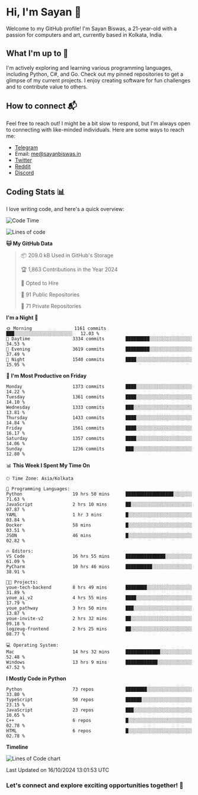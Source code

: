 # Hi, I'm Sayan 👋

Welcome to my GitHub profile! I'm Sayan Biswas, a 21-year-old with a passion for computers and art, currently based in Kolkata, India.

## What I'm up to 🚀

I'm actively exploring and learning various programming languages, including Python, C#, and Go. Check out my pinned repositories to get a glimpse of my current projects. I enjoy creating software for fun challenges and to contribute value to others.

## How to connect 📬

Feel free to reach out! I might be a bit slow to respond, but I'm always open to connecting with like-minded individuals. Here are some ways to reach me:

- [Telegram](https://t.me/dank_as_fuck)
- Email: [me@sayanbiswas.in](mailto:me@sayanbiswas.in)
- [Twitter](https://twitter.com/TheDankDel)
- [Reddit](https://www.reddit.com/user/dank_as_fuck_/)
- [Discord](https://discordapp.com/users/506536929152466945)

## Coding Stats 📊

I love writing code, and here's a quick overview:

<!--START_SECTION:waka-->
![Code Time](http://img.shields.io/badge/Code%20Time-1%2C883%20hrs%201%20min-blue)

![Lines of code](https://img.shields.io/badge/From%20Hello%20World%20I%27ve%20Written-6.2%20million%20lines%20of%20code-blue)

**🐱 My GitHub Data** 

> 📦 209.0 kB Used in GitHub's Storage 
 > 
> 🏆 1,863 Contributions in the Year 2024
 > 
> 💼 Opted to Hire
 > 
> 📜 91 Public Repositories 
 > 
> 🔑 71 Private Repositories 
 > 
**I'm a Night 🦉** 

```text
🌞 Morning                1161 commits        ███░░░░░░░░░░░░░░░░░░░░░░   12.03 % 
🌆 Daytime                3334 commits        █████████░░░░░░░░░░░░░░░░   34.53 % 
🌃 Evening                3619 commits        █████████░░░░░░░░░░░░░░░░   37.49 % 
🌙 Night                  1540 commits        ████░░░░░░░░░░░░░░░░░░░░░   15.95 % 
```
📅 **I'm Most Productive on Friday** 

```text
Monday                   1373 commits        ████░░░░░░░░░░░░░░░░░░░░░   14.22 % 
Tuesday                  1361 commits        ████░░░░░░░░░░░░░░░░░░░░░   14.10 % 
Wednesday                1333 commits        ███░░░░░░░░░░░░░░░░░░░░░░   13.81 % 
Thursday                 1433 commits        ████░░░░░░░░░░░░░░░░░░░░░   14.84 % 
Friday                   1561 commits        ████░░░░░░░░░░░░░░░░░░░░░   16.17 % 
Saturday                 1357 commits        ████░░░░░░░░░░░░░░░░░░░░░   14.06 % 
Sunday                   1236 commits        ███░░░░░░░░░░░░░░░░░░░░░░   12.80 % 
```


📊 **This Week I Spent My Time On** 

```text
🕑︎ Time Zone: Asia/Kolkata

💬 Programming Languages: 
Python                   19 hrs 50 mins      ██████████████████░░░░░░░   71.63 % 
JavaScript               2 hrs 10 mins       ██░░░░░░░░░░░░░░░░░░░░░░░   07.87 % 
YAML                     1 hr 3 mins         █░░░░░░░░░░░░░░░░░░░░░░░░   03.84 % 
Docker                   58 mins             █░░░░░░░░░░░░░░░░░░░░░░░░   03.51 % 
JSON                     46 mins             █░░░░░░░░░░░░░░░░░░░░░░░░   02.82 % 

🔥 Editors: 
VS Code                  16 hrs 55 mins      ███████████████░░░░░░░░░░   61.09 % 
PyCharm                  10 hrs 46 mins      ██████████░░░░░░░░░░░░░░░   38.91 % 

🐱‍💻 Projects: 
youe-tech-backend        8 hrs 49 mins       ████████░░░░░░░░░░░░░░░░░   31.89 % 
youe_ai_v2               4 hrs 55 mins       ████░░░░░░░░░░░░░░░░░░░░░   17.79 % 
youe_pathway             3 hrs 50 mins       ███░░░░░░░░░░░░░░░░░░░░░░   13.87 % 
youe-invite-v2           2 hrs 32 mins       ██░░░░░░░░░░░░░░░░░░░░░░░   09.18 % 
logzeug-frontend         2 hrs 25 mins       ██░░░░░░░░░░░░░░░░░░░░░░░   08.77 % 

💻 Operating System: 
Mac                      14 hrs 32 mins      █████████████░░░░░░░░░░░░   52.48 % 
Windows                  13 hrs 9 mins       ████████████░░░░░░░░░░░░░   47.52 % 
```

**I Mostly Code in Python** 

```text
Python                   73 repos            ████████░░░░░░░░░░░░░░░░░   33.80 % 
TypeScript               50 repos            ██████░░░░░░░░░░░░░░░░░░░   23.15 % 
JavaScript               23 repos            ███░░░░░░░░░░░░░░░░░░░░░░   10.65 % 
C++                      6 repos             █░░░░░░░░░░░░░░░░░░░░░░░░   02.78 % 
HTML                     6 repos             █░░░░░░░░░░░░░░░░░░░░░░░░   02.78 % 
```



**Timeline**

![Lines of Code chart](https://raw.githubusercontent.com/Dank-del/Dank-del/main/assets/bar_graph.png)


 Last Updated on 16/10/2024 13:01:53 UTC
<!--END_SECTION:waka-->

### Let's connect and explore exciting opportunities together! 🚀
